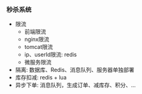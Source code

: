 ### 秒杀系统

* 限流
    * 前端限流
    * nginx限流
    * tomcat限流
    * ip、userId限流: redis
    * 微服务限流
* 隔离: 数据库、Redis、消息队列、服务器单独部署
* 库存扣减: redis + lua
* 异步下单: 消息队列，生成订单、减库存、积分、...
